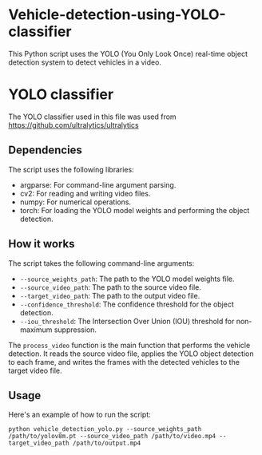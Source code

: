 # Vehicle-detection-using-YOLO-classifier


This Python script uses the YOLO (You Only Look Once) real-time object detection system to detect vehicles in a video.

# YOLO classifier
The YOLO classifier used in this file was used from https://github.com/ultralytics/ultralytics 

## Dependencies

The script uses the following libraries:
- argparse: For command-line argument parsing.
- cv2: For reading and writing video files.
- numpy: For numerical operations.
- torch: For loading the YOLO model weights and performing the object detection.

## How it works

The script takes the following command-line arguments:
- `--source_weights_path`: The path to the YOLO model weights file.
- `--source_video_path`: The path to the source video file.
- `--target_video_path`: The path to the output video file.
- `--confidence_threshold`: The confidence threshold for the object detection.
- `--iou_threshold`: The Intersection Over Union (IOU) threshold for non-maximum suppression.

The `process_video` function is the main function that performs the vehicle detection. It reads the source video file, applies the YOLO object detection to each frame, and writes the frames with the detected vehicles to the target video file.

## Usage

Here's an example of how to run the script:

```shell
python vehicle_detection_yolo.py --source_weights_path /path/to/yolov8m.pt --source_video_path /path/to/video.mp4 --target_video_path /path/to/output.mp4
